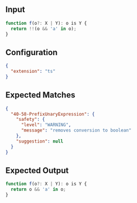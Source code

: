 
## Input
```javascript input
function f(o?: X | Y): o is Y {
  return !!(o && 'a' in o);
}
```

## Configuration
```json configuration
{
  "extension": "ts"
}
```

## Expected Matches
```json expected matches
{
  "40-58-PrefixUnaryExpression": {
    "safety": {
      "level": "WARNING",
      "message": "removes conversion to boolean"
    },
    "suggestion": null
  }
}
```

## Expected Output
```javascript expected output
function f(o?: X | Y): o is Y {
  return o && 'a' in o;
}
```
